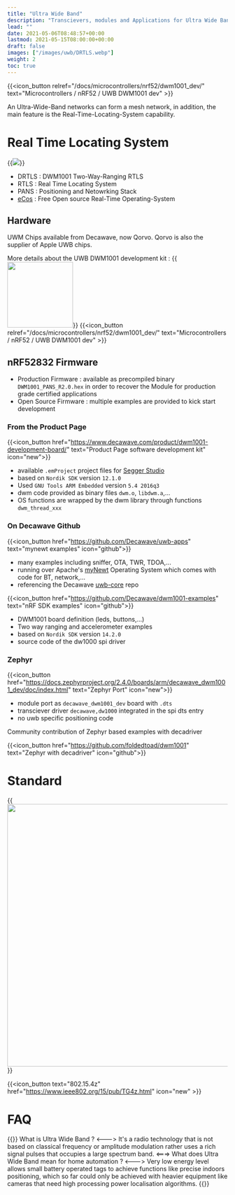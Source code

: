 ```yaml
---
title: "Ultra Wide Band"
description: "Transcievers, modules and Applications for Ultra Wide Band. Focus on Real Time Localisation System"
lead: ""
date: 2021-05-06T08:48:57+00:00
lastmod: 2021-05-15T08:00:00+00:00
draft: false
images: ["/images/uwb/DRTLS.webp"]
weight: 2
toc: true
---
```

{{<icon_button relref="/docs/microcontrollers/nrf52/dwm1001_dev/" text="Microcontrollers / nRF52 / UWB DWM1001 dev" >}}

An Ultra-Wide-Band networks can form a mesh network, in addition, the main feature is the Real-Time-Locating-System capability.
# Real Time Locating System

{{<image src="/images/uwb/DRTLS.webp">}}

* DRTLS : DWM1001 Two-Way-Ranging RTLS
* RTLS : Real Time Locating System
* PANS : Positioning and Netowrking Stack
* [eCos](https://ecos.sourceware.org/) : Free Open source Real-Time Operating-System

## Hardware
UWM Chips available from Decawave, now Qorvo. Qorvo is also the supplier of Apple UWB chips.

More details about the UWB DWM1001 development kit :
{{<image src="/images/uwb/DWM1001 DevKit.png" width="150px" >}}
{{<icon_button relref="/docs/microcontrollers/nrf52/dwm1001_dev/" text="Microcontrollers / nRF52 / UWB DWM1001 dev" >}}

## nRF52832 Firmware
* Production Firmware : available as precompiled binary `DWM1001_PANS_R2.0.hex` in order to recover the Module for production grade certified applications
* Open Source Firmware : multiple examples are provided to kick start development

### From the Product Page
{{<icon_button href="https://www.decawave.com/product/dwm1001-development-board/" text="Product Page software development kit" icon="new">}}

* available `.emProject` project files for [Segger Studio](https://www.segger.com/products/development-tools/embedded-studio/)
* based on `Nordik SDK` version `12.1.0`
* Used `GNU Tools ARM Embedded` version `5.4 2016q3`
* dwm code provided as binary files `dwm.o`, `libdwm.a`,...
* OS functions are wrapped by the dwm library through functions `dwm_thread_xxx`

### On Decawave Github
{{<icon_button href="https://github.com/Decawave/uwb-apps" text="mynewt examples" icon="github">}}

* many examples including sniffer, OTA, TWR, TDOA,...
* running over Apache's [myNewt](https://mynewt.apache.org/) Operating System which comes with code for BT, network,...
* referencing the Decawave [uwb-core](https://github.com/Decawave/uwb-core) repo

{{<icon_button href="https://github.com/Decawave/dwm1001-examples" text="nRF SDK examples" icon="github">}}

* DWM1001 board definition (leds, buttons,...)
* Two way ranging and accelerometer examples
* based on `Nordik SDK` version `14.2.0`
* source code of the dw1000 spi driver


### Zephyr
{{<icon_button href="https://docs.zephyrproject.org/2.4.0/boards/arm/decawave_dwm1001_dev/doc/index.html" text="Zephyr Port" icon="new">}}

* module port as `decawave_dwm1001_dev` board with `.dts`
* transciever driver `decawave,dw1000` integrated in the spi dts entry
* no uwb specific positioning code

Community contribution of Zephyr based examples with decadriver

{{<icon_button href="https://github.com/foldedtoad/dwm1001" text="Zephyr with decadriver" icon="github">}}

# Standard

{{<image src="/images/uwb/uwb_standard.webp" width="600px" >}}

{{<icon_button text="802.15.4z" href="https://www.ieee802.org/15/pub/TG4z.html" icon="new" >}}


# FAQ

{{<faq>}}
What is Ultra Wide Band ?
<--->
It's a radio technology that is not based on classical frequency or amplitude modulation rather uses a rich signal pulses that occupies a large spectrum band.
<===>
What does Ultra Wide Band mean for home automation ?
<--->
Very low energy level allows small battery operated tags to achieve functions like precise indoors positioning, which so far could only be achieved with heavier equipment like cameras that need high processing power localisation algorithms.
{{</faq>}}
